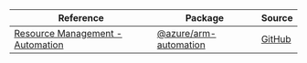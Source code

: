 | Reference | Package | Source |
|---|---|---|
|[Resource Management - Automation](arm-automation-readme.md)|[@azure/arm-automation](https://www.npmjs.com/package/@azure/arm-automation)|[GitHub](https://github.com/Azure/azure-sdk-for-js/blob/main/sdk/automation/arm-automation)|
